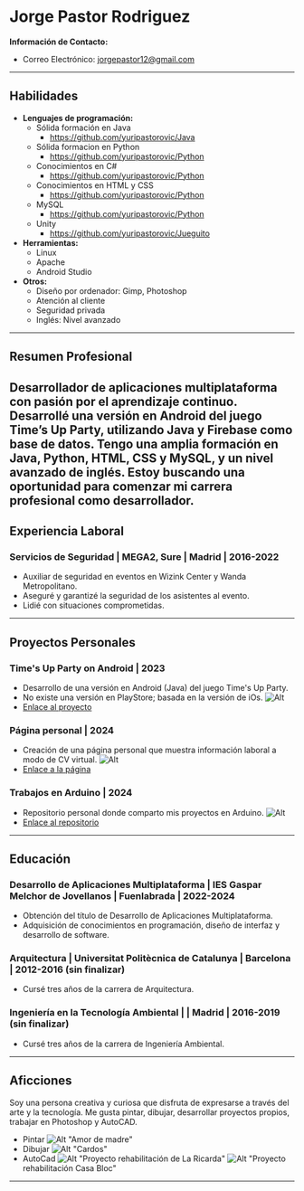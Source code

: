 # Jorge Pastor Rodriguez

**Información de Contacto:**
- Correo Electrónico: jorgepastor12@gmail.com
---

## Habilidades

- **Lenguajes de programación:**
  - Sólida formación en Java
    - https://github.com/yuripastorovic/Java
  - Sólida formacion en Python
    - https://github.com/yuripastorovic/Python
  - Conocimientos en C#
    - https://github.com/yuripastorovic/Python
  - Conocimientos en HTML y CSS
    - https://github.com/yuripastorovic/Python
  - MySQL
    - https://github.com/yuripastorovic/Python
  - Unity
    - https://github.com/yuripastorovic/Jueguito
- **Herramientas:**
  - Linux
  - Apache
  - Android Studio
- **Otros:**
  - Diseño por ordenador: Gimp, Photoshop
  - Atención al cliente
  - Seguridad privada
  - Inglés: Nivel avanzado
---

## Resumen Profesional

Desarrollador de aplicaciones multiplataforma con pasión por el aprendizaje continuo. Desarrollé una versión en Android del juego Time’s Up Party, utilizando Java y Firebase como base de datos. Tengo una amplia formación en Java, Python, HTML, CSS y MySQL, y un nivel avanzado de inglés. Estoy buscando una oportunidad para comenzar mi carrera profesional como desarrollador.
---

## Experiencia Laboral

### Servicios de Seguridad | MEGA2, Sure | Madrid | 2016-2022
- Auxiliar de seguridad en eventos en Wizink Center y Wanda Metropolitano.
- Aseguré y garantizé la seguridad de los asistentes al evento.
- Lidié con situaciones comprometidas.
---

## Proyectos Personales

### Time's Up Party on Android | 2023
- Desarrollo de una versión en Android (Java) del juego Time's Up Party.
- No existe una versión en PlayStore; basada en la versión de iOs.
![Alt](https://www.leagueoflegends.com/static/logo-1200-04b3cefafba917c9c571f9244fd28a1e.png)
-  [Enlace al proyecto](https://github.com/yuripastorovic/TimesUpParty)


### Página personal | 2024
- Creación de una página personal que muestra información laboral a modo de CV virtual.
![Alt](https://www.leagueoflegends.com/static/logo-1200-04b3cefafba917c9c571f9244fd28a1e.png)
- [Enlace a la página](https://yuripastorovic.github.io/)

### Trabajos en Arduino | 2024
- Repositorio personal donde comparto mis proyectos en Arduino.
![Alt](https://www.leagueoflegends.com/static/logo-1200-04b3cefafba917c9c571f9244fd28a1e.png)
- [Enlace al repositorio](https://github.com/yuripastorovic/Arduino)
---

## Educación

### Desarrollo de Aplicaciones Multiplataforma | IES Gaspar Melchor de Jovellanos | Fuenlabrada | 2022-2024
- Obtención del título de Desarrollo de Aplicaciones Multiplataforma.
- Adquisición de conocimientos en programación, diseño de interfaz y desarrollo de software.

### Arquitectura | Universitat Politècnica de Catalunya | Barcelona | 2012-2016 (sin finalizar)
- Cursé tres años de la carrera de Arquitectura.

### Ingeniería en la Tecnología Ambiental |  | Madrid | 2016-2019 (sin finalizar)
- Cursé tres años de la carrera de Ingeniería Ambiental.
---

## Aficciones

Soy una persona creativa y curiosa que disfruta de expresarse a través del arte y la tecnología. Me gusta pintar, dibujar, desarrollar proyectos propios, trabajar en Photoshop y AutoCAD.
- Pintar
![Alt](https://www.leagueoflegends.com/static/logo-1200-04b3cefafba917c9c571f9244fd28a1e.png)
"Amor de madre" 
- Dibujar
![Alt](https://www.leagueoflegends.com/static/logo-1200-04b3cefafba917c9c571f9244fd28a1e.png)
"Cardos" 
- AutoCad
![Alt](https://www.leagueoflegends.com/static/logo-1200-04b3cefafba917c9c571f9244fd28a1e.png)
"Proyecto rehabilitación de La Ricarda"
![Alt](https://www.leagueoflegends.com/static/logo-1200-04b3cefafba917c9c571f9244fd28a1e.png)
"Proyecto rehabilitación Casa Bloc" 
---
